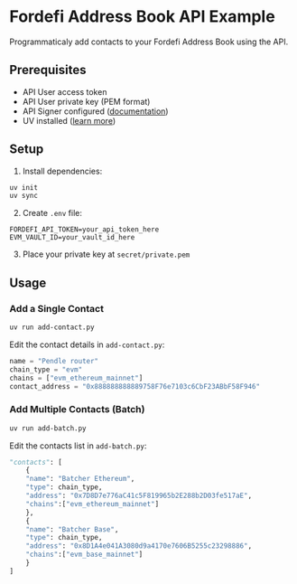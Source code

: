 # Fordefi Address Book API Example

Programmaticaly add contacts to your Fordefi Address Book using the API.

## Prerequisites

- API User access token
- API User private key (PEM format)
- API Signer configured ([documentation](https://docs.fordefi.com/developers/program-overview))
- UV installed ([learn more](https://docs.astral.sh/uv/guides/install-python/))

## Setup

1. Install dependencies:
```bash
uv init
uv sync
```

2. Create `.env` file:
```env
FORDEFI_API_TOKEN=your_api_token_here
EVM_VAULT_ID=your_vault_id_here
```

3. Place your private key at `secret/private.pem`

## Usage

### Add a Single Contact

```bash
uv run add-contact.py
```

Edit the contact details in `add-contact.py`:
```python
name = "Pendle router"
chain_type = "evm"
chains = ["evm_ethereum_mainnet"]
contact_address = "0x888888888889758F76e7103c6CbF23ABbF58F946"
```

### Add Multiple Contacts (Batch)

```bash
uv run add-batch.py
```

Edit the contacts list in `add-batch.py`:
```python
"contacts": [
    {
    "name": "Batcher Ethereum",
    "type": chain_type,
    "address": "0x7D8D7e776aC41c5F819965b2E288b2D03fe517aE",
    "chains":["evm_ethereum_mainnet"]
    },
    {
    "name": "Batcher Base",
    "type": chain_type,
    "address": "0x8D1A4e041A3080d9a4170e7606B5255c23298886",
    "chains":["evm_base_mainnet"]
    }
]
```

